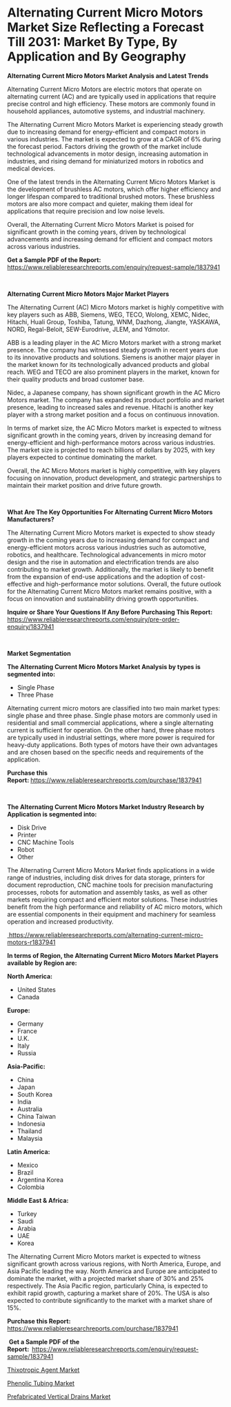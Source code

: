 <p><h1>Alternating Current Micro Motors Market Size Reflecting a Forecast Till 2031: Market By Type, By Application and By Geography</h1></p><p><strong>Alternating Current Micro Motors Market Analysis and Latest Trends</strong></p>
<p><p>Alternating Current Micro Motors are electric motors that operate on alternating current (AC) and are typically used in applications that require precise control and high efficiency. These motors are commonly found in household appliances, automotive systems, and industrial machinery.</p><p>The Alternating Current Micro Motors Market is experiencing steady growth due to increasing demand for energy-efficient and compact motors in various industries. The market is expected to grow at a CAGR of 6% during the forecast period. Factors driving the growth of the market include technological advancements in motor design, increasing automation in industries, and rising demand for miniaturized motors in robotics and medical devices.</p><p>One of the latest trends in the Alternating Current Micro Motors Market is the development of brushless AC motors, which offer higher efficiency and longer lifespan compared to traditional brushed motors. These brushless motors are also more compact and quieter, making them ideal for applications that require precision and low noise levels.</p><p>Overall, the Alternating Current Micro Motors Market is poised for significant growth in the coming years, driven by technological advancements and increasing demand for efficient and compact motors across various industries.</p></p>
<p><strong>Get a Sample PDF of the Report:&nbsp;</strong> <a href="https://www.reliableresearchreports.com/enquiry/request-sample/1837941">https://www.reliableresearchreports.com/enquiry/request-sample/1837941</a></p>
<p>&nbsp;</p>
<p><strong>Alternating Current Micro Motors Major Market Players</strong></p>
<p><p>The Alternating Current (AC) Micro Motors market is highly competitive with key players such as ABB, Siemens, WEG, TECO, Wolong, XEMC, Nidec, Hitachi, Huali Group, Toshiba, Tatung, WNM, Dazhong, Jiangte, YASKAWA, NORD, Regal-Beloit, SEW-Eurodrive, JLEM, and Ydmotor. </p><p>ABB is a leading player in the AC Micro Motors market with a strong market presence. The company has witnessed steady growth in recent years due to its innovative products and solutions. Siemens is another major player in the market known for its technologically advanced products and global reach. WEG and TECO are also prominent players in the market, known for their quality products and broad customer base.</p><p>Nidec, a Japanese company, has shown significant growth in the AC Micro Motors market. The company has expanded its product portfolio and market presence, leading to increased sales and revenue. Hitachi is another key player with a strong market position and a focus on continuous innovation.</p><p>In terms of market size, the AC Micro Motors market is expected to witness significant growth in the coming years, driven by increasing demand for energy-efficient and high-performance motors across various industries. The market size is projected to reach billions of dollars by 2025, with key players expected to continue dominating the market.</p><p>Overall, the AC Micro Motors market is highly competitive, with key players focusing on innovation, product development, and strategic partnerships to maintain their market position and drive future growth.</p></p>
<p>&nbsp;</p>
<p><strong>What Are The Key Opportunities For Alternating Current Micro Motors Manufacturers?</strong></p>
<p><p>The Alternating Current Micro Motors market is expected to show steady growth in the coming years due to increasing demand for compact and energy-efficient motors across various industries such as automotive, robotics, and healthcare. Technological advancements in micro motor design and the rise in automation and electrification trends are also contributing to market growth. Additionally, the market is likely to benefit from the expansion of end-use applications and the adoption of cost-effective and high-performance motor solutions. Overall, the future outlook for the Alternating Current Micro Motors market remains positive, with a focus on innovation and sustainability driving growth opportunities.</p></p>
<p><strong>Inquire or Share Your Questions If Any Before Purchasing This Report:</strong> <a href="https://www.reliableresearchreports.com/enquiry/pre-order-enquiry/1837941">https://www.reliableresearchreports.com/enquiry/pre-order-enquiry/1837941</a></p>
<p>&nbsp;</p>
<p><strong>Market Segmentation</strong></p>
<p><strong>The Alternating Current Micro Motors Market Analysis by types is segmented into:</strong></p>
<p><ul><li>Single Phase</li><li>Three Phase</li></ul></p>
<p><p>Alternating current micro motors are classified into two main market types: single phase and three phase. Single phase motors are commonly used in residential and small commercial applications, where a single alternating current is sufficient for operation. On the other hand, three phase motors are typically used in industrial settings, where more power is required for heavy-duty applications. Both types of motors have their own advantages and are chosen based on the specific needs and requirements of the application.</p></p>
<p><strong>Purchase this Report:&nbsp;</strong><a href="https://www.reliableresearchreports.com/purchase/1837941">https://www.reliableresearchreports.com/purchase/1837941</a></p>
<p>&nbsp;</p>
<p><strong>The Alternating Current Micro Motors Market Industry Research by Application is segmented into:</strong></p>
<p><ul><li>Disk Drive</li><li>Printer</li><li>CNC Machine Tools</li><li>Robot</li><li>Other</li></ul></p>
<p><p>The Alternating Current Micro Motors Market finds applications in a wide range of industries, including disk drives for data storage, printers for document reproduction, CNC machine tools for precision manufacturing processes, robots for automation and assembly tasks, as well as other markets requiring compact and efficient motor solutions. These industries benefit from the high performance and reliability of AC micro motors, which are essential components in their equipment and machinery for seamless operation and increased productivity.</p></p>
<p><a href="https://www.reliableresearchreports.com/alternating-current-micro-motors-r1837941">&nbsp;https://www.reliableresearchreports.com/alternating-current-micro-motors-r1837941</a></p>
<p><strong>In terms of Region, the Alternating Current Micro Motors Market Players available by Region are:</strong></p>
<p>
    <p> <strong> North America: </strong>
        <ul>
            <li>United States</li>
            <li>Canada</li>
        </ul>
        </p> 
    <p> <strong> Europe: </strong>
        <ul>
            <li>Germany</li>
            <li>France</li>
            <li>U.K.</li>
            <li>Italy</li>
            <li>Russia</li>
        </ul>
        </p> 
    <p> <strong> Asia-Pacific: </strong>
        <ul>
            <li>China</li>
            <li>Japan</li>
            <li>South Korea</li>
            <li>India</li>
            <li>Australia</li>
            <li>China Taiwan</li>
            <li>Indonesia</li>
            <li>Thailand</li>
            <li>Malaysia</li>
        </ul>
        </p> 
    <p> <strong> Latin America: </strong>
        <ul>
            <li>Mexico</li>
            <li>Brazil</li>
            <li>Argentina Korea</li>
            <li>Colombia</li>
        </ul>
        </p> 
    <p> <strong> Middle East & Africa: </strong>
        <ul>
            <li>Turkey</li>
            <li>Saudi</li>
            <li>Arabia</li>
            <li>UAE</li>
            <li>Korea</li>
        </ul>
    </p>
    </p>
<p><p>The Alternating Current Micro Motors market is expected to witness significant growth across various regions, with North America, Europe, and Asia Pacific leading the way. North America and Europe are anticipated to dominate the market, with a projected market share of 30% and 25% respectively. The Asia Pacific region, particularly China, is expected to exhibit rapid growth, capturing a market share of 20%. The USA is also expected to contribute significantly to the market with a market share of 15%.</p></p>
<p><strong>Purchase this Report: </strong><a href="https://www.reliableresearchreports.com/purchase/1837941">https://www.reliableresearchreports.com/purchase/1837941</a></p>
<p>&nbsp;<strong>Get a Sample PDF of the Report:&nbsp;&nbsp;</strong><a href="https://www.reliableresearchreports.com/enquiry/request-sample/1837941">https://www.reliableresearchreports.com/enquiry/request-sample/1837941</a></p>
<p><strong></strong></p>
<p><p><a href="https://meowing-lemming-dd3.notion.site/Thixotropic-Agent-Market-Share-Evolution-and-Market-Growth-Trends-2024-2031-3f2da52945ad4e0bae1d3ca502c0a75a">Thixotropic Agent Market</a></p><p><a href="https://unruly-ladybug-44b.notion.site/Phenolic-Tubing-Market-Size-and-Market-Trends-Complete-Industry-Overview-2024-to-2031-71dadce788a5437dbe704cb72863d103">Phenolic Tubing Market</a></p><p><a href="https://cute-banjo-8ca.notion.site/Prefabricated-Vertical-Drains-Market-Focuses-on-Market-Share-Size-and-Projected-Forecast-Till-2031-15e8988c267047da9a9e3d86889ad7e3">Prefabricated Vertical Drains Market</a></p></p>